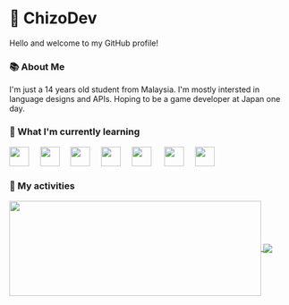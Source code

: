 # 👋 ChizoDev
Hello and welcome to my GitHub profile!

### 📚 About Me
I'm just a 14 years old student from Malaysia. I'm mostly intersted in language designs and APIs. Hoping to be a game developer at Japan one day.

### 🧠 What I'm currently learning
<img src="https://cdn.jsdelivr.net/gh/devicons/devicon@latest/icons/javascript/javascript-original.svg" width="35px">&nbsp;&nbsp;&nbsp;&nbsp;
<img src="https://cdn.jsdelivr.net/gh/devicons/devicon@latest/icons/html5/html5-plain.svg" width="35px">&nbsp;&nbsp;&nbsp;&nbsp;
<img src="https://cdn.jsdelivr.net/gh/devicons/devicon@latest/icons/css3/css3-plain.svg" width="35px">&nbsp;&nbsp;&nbsp;&nbsp;
<img src="https://cdn.jsdelivr.net/gh/devicons/devicon@latest/icons/python/python-original.svg" width="35px">&nbsp;&nbsp;&nbsp;&nbsp;
<img src="https://cdn.jsdelivr.net/gh/devicons/devicon@latest/icons/nodejs/nodejs-original.svg" width="35px">&nbsp;&nbsp;&nbsp;&nbsp;&nbsp;
<img src="https://cdn.jsdelivr.net/gh/devicons/devicon@latest/icons/cplusplus/cplusplus-original.svg" width="35px">&nbsp;&nbsp;&nbsp;&nbsp;
<img src="https://cdn.jsdelivr.net/gh/devicons/devicon@latest/icons/rust/rust-plain.svg" width="35px">&nbsp;&nbsp;&nbsp;&nbsp;

### 🏁 My activities
<a href="https://github.com/ChizoDev/github-readme-stats">
  <img width=450 height=170 align="center" src="https://github-readme-stats.vercel.app/api?username=ChizoDev&theme=midnight-purple&show_icons=true&bg_color=0D1117&hide_border=true" />
</a>
<a href="https://github.com/ChizoDev/github-readme-stats">
  <img align="center" src="https://github-readme-stats.vercel.app/api/top-langs/?username=ChizoDev&theme=midnight-purple&layout=compact&bg_color=0D1117&hide_border=true" />
</a>